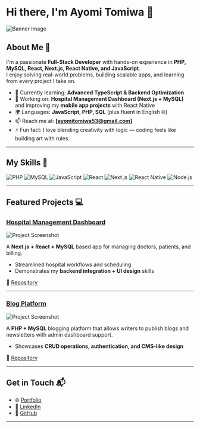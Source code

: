 # Hi there, I'm Ayomi Tomiwa 👋

![Banner Image](https://example.com/your-chosen-banner-image.png)

## About Me 🚀

I'm a passionate **Full-Stack Developer** with hands-on experience in **PHP, MySQL, React, Next.js, React Native, and JavaScript**.  
I enjoy solving real-world problems, building scalable apps, and learning from every project I take on.  

- 🌱 Currently learning: **Advanced TypeScript & Backend Optimization**  
- 🔭 Working on: **Hospital Management Dashboard (Next.js + MySQL)** and improving my **mobile app projects** with React Native  
- 🌍 Languages: **JavaScript, PHP, SQL** (plus fluent in English 🌐)  
- 📫 Reach me at: **[ayomitomiwa53@gmail.com]**  
- ⚡ Fun fact: I love blending creativity with logic — coding feels like building art with rules.  

---

## My Skills 🧠  

![PHP](https://img.shields.io/badge/-PHP-777BB4?style=flat-square&logo=php&logoColor=white)
![MySQL](https://img.shields.io/badge/-MySQL-4479A1?style=flat-square&logo=mysql&logoColor=white)
![JavaScript](https://img.shields.io/badge/-JavaScript-F7DF1E?style=flat-square&logo=javascript&logoColor=black)
![React](https://img.shields.io/badge/-React-61DAFB?style=flat-square&logo=react&logoColor=black)
![Next.js](https://img.shields.io/badge/-Next.js-000000?style=flat-square&logo=next.js&logoColor=white)
![React Native](https://img.shields.io/badge/-React_Native-61DAFB?style=flat-square&logo=react&logoColor=black)
![Node.js](https://img.shields.io/badge/-Node.js-339933?style=flat-square&logo=node.js&logoColor=white)

---

## Featured Projects 💻  

### [Hospital Management Dashboard](project_1_link)

![Project Screenshot](https://example.com/project-placeholder.png)

A **Next.js + React + MySQL** based app for managing doctors, patients, and billing.  
- Streamlined hospital workflows and scheduling  
- Demonstrates my **backend integration + UI design** skills  

🔗 [Repository](project_1_repository_link)  

---

### [Blog Platform](project_2_link)


![Project Screenshot](https://example.com/project-placeholder.png)

A **PHP + MySQL** blogging platform that allows writers to publish blogs and newsletters with admin dashboard support.  
- Showcases **CRUD operations, authentication, and CMS-like design**  

🔗 [Repository](project_2_repository_link)  

---

## Get in Touch 📬  

- 🌐 [Portfolio](https://opeyemiayomi.netlify.app/)
- 💼 [LinkedIn](https://www.linkedin.com/in/ayomi-tomiwa-ab7215242/)  
- 🐙 [GitHub](https://github.com/ayomijpeg)  

---
